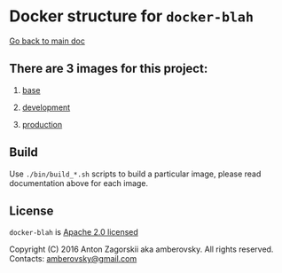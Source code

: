 # Docker structure for `docker-blah`

[Go back to main doc](../README.md#docker_structure)

##  There are 3 images for this project:

1.  [base](./base/README.md)

2.  [development](./development/README.md)

3.  [production](./production/README.md)

## Build

Use `./bin/build_*.sh` scripts to build a particular image, please read documentation above for each image.

## License

`docker-blah` is [Apache 2.0 licensed](/LICENSE)

Copyright (C) 2016 Anton Zagorskii aka amberovsky.
All rights reserved. Contacts: <amberovsky@gmail.com> 